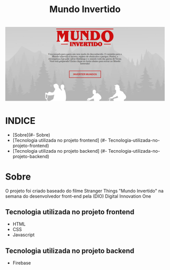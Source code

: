 <h1 align="center">Mundo Invertido</h1>

<h1>
    <img src="assets/img/backgrounds/capa-mundo-invertido.png">
</h1>

# INDICE
- [Sobre](#- Sobre)
- [Tecnologia utilizada no projeto frontend]
(#- Tecnologia-utilizada-no-projeto-frontend)
- [Tecnologia utilizada no projeto backend]
(#- Tecnologia-utilizada-no-projeto-backend)

# Sobre
O projeto foi criado baseado do filme Stranger Things "Mundo Invertido" na semana do desenvolvedor front-end pela (DIO) Digital Innovation One 

## Tecnologia utilizada no projeto frontend
- HTML
- CSS
- Javascript

## Tecnologia utilizada no projeto backend
- Firebase